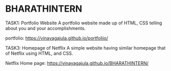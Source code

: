# BHARATHINTERN
TASK1: Portfolio Website A portfolio website made up of HTML, CSS telling about you and your accomplishments. 

portfolio:  https://vinayagajula.github.io/portfoliio/

 
TASK3: Homepage of Netflix A simple website having similar homepage that of Netflix using HTML, and CSS. 

Netflix Home page:    https://vinayagajula.github.io/BHARATHINTERN/
